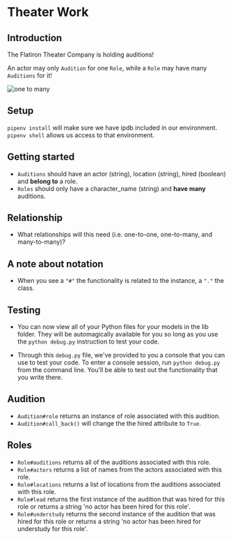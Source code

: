 # Theater Work

  


## Introduction

The Flatiron Theater Company is holding auditions!

An actor may only `Audition` for one `Role`, while a `Role` may have many
`Auditions` for it!

![one to many](https://curriculum-content.s3.amazonaws.com/phase-3/active-record-theater-work/one_to_many.png)


## Setup

`pipenv install` will make sure we have ipdb included in our environment.  
`pipenv shell` allows us access to that environment.  


## Getting started


- `Auditions` should have an actor (string), location (string), hired (boolean) and **belong to** a role.
- `Roles` should only have a character_name (string) and **have many** auditions.

## Relationship

- What relationships will this need (i.e. one-to-one, one-to-many, and
  many-to-many)?

## A note about notation

- When you see a `"#"` the functionality is related to the instance, a `"."` the class.

## Testing

- You can now view all of your Python files for your models in the lib folder. They will be automagically available for you so long as you use the `python debug.py` instruction to test your code.

- Through this `debug.py` file, we've provided to you a console that you can use to test your code. To enter a console session, run `python debug.py` from the command line. You'll be able to test out the functionality that you write there.



## Audition

- `Audition#role` returns an instance of role associated with this audition.
- `Audition#call_back()` will change the the hired attribute to `True`.

## Roles

- `Role#auditions` returns all of the auditions associated with this role.
- `Role#actors` returns a list of names from the actors associated with this
  role.
- `Role#locations` returns a list of locations from the auditions associated
  with this role.
- `Role#lead` returns the first instance of the audition that was hired for
  this role or returns a string 'no actor has been hired for this role'.
- `Role#understudy` returns the second instance of the audition that was hired
  for this role or returns a string 'no actor has been hired for understudy for
  this role'.
